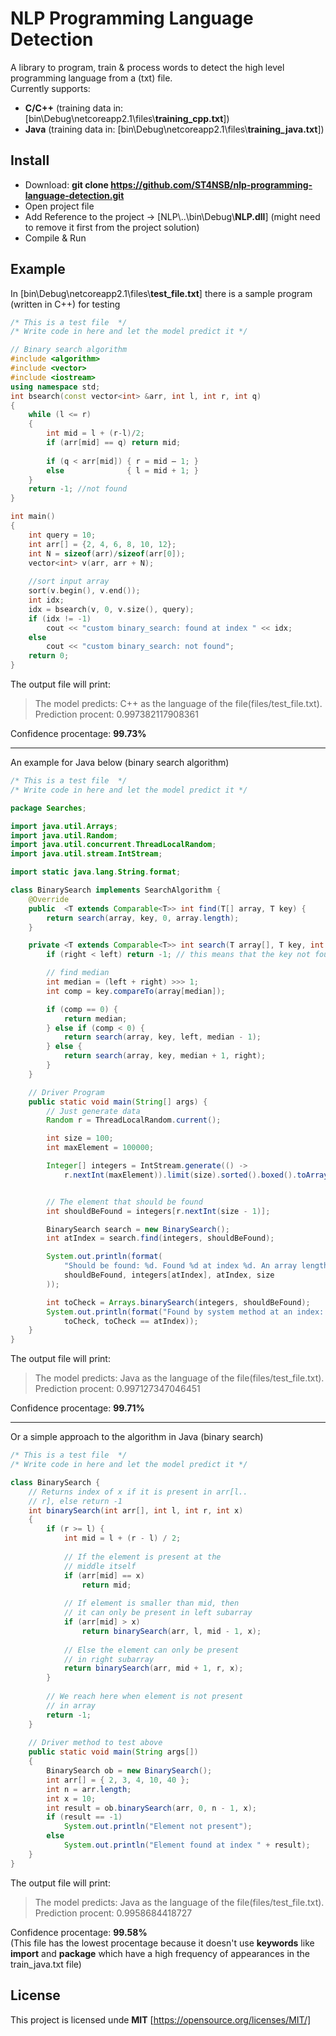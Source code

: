 # NLP Programming Language Detection
A library to program, train & process words to detect the high level programming language from a (txt) file.  
Currently supports:  
+ **C/C++** (training data in: [bin\\Debug\\netcoreapp2.1\\files\\**training_cpp.txt**])  
+ **Java** (training data in: [bin\\Debug\\netcoreapp2.1\\files\\**training_java.txt**])

## Install
+ Download: **git clone https://github.com/ST4NSB/nlp-programming-language-detection.git**
+ Open project file  
+ Add Reference to the project -> [NLP\\..\bin\Debug\\**NLP.dll**] (might need to remove it first from the project solution)  
+ Compile & Run  

## Example
In [bin\\Debug\\netcoreapp2.1\\files\\**test_file.txt**] there is a sample program (written in C++) for testing

```cpp
/* This is a test file  */
/* Write code in here and let the model predict it */

// Binary search algorithm
#include <algorithm>
#include <vector>
#include <iostream>
using namespace std;
int bsearch(const vector<int> &arr, int l, int r, int q)
{ 
    while (l <= r) 
    {
        int mid = l + (r-l)/2;
        if (arr[mid] == q) return mid; 
        
        if (q < arr[mid]) { r = mid — 1; } 
        else              { l = mid + 1; }
    }
    return -1; //not found
}

int main()
{
    int query = 10; 
    int arr[] = {2, 4, 6, 8, 10, 12};
    int N = sizeof(arr)/sizeof(arr[0]);
    vector<int> v(arr, arr + N); 
    
    //sort input array
    sort(v.begin(), v.end());
    int idx;
    idx = bsearch(v, 0, v.size(), query);
    if (idx != -1)
        cout << "custom binary_search: found at index " << idx;    
    else 
        cout << "custom binary_search: not found";
    return 0;
}
```

The output file will print: 
> The model predicts: C++ as the language of the file(files/test_file.txt).    
> Prediction procent: 0.997382117908361    

Confidence procentage: **99.73%**   

---
An example for Java below (binary search algorithm)

```java
/* This is a test file  */
/* Write code in here and let the model predict it */

package Searches;

import java.util.Arrays;
import java.util.Random;
import java.util.concurrent.ThreadLocalRandom;
import java.util.stream.IntStream;

import static java.lang.String.format;

class BinarySearch implements SearchAlgorithm {
    @Override
    public  <T extends Comparable<T>> int find(T[] array, T key) {
        return search(array, key, 0, array.length);
    }

    private <T extends Comparable<T>> int search(T array[], T key, int left, int right){
        if (right < left) return -1; // this means that the key not found

        // find median
        int median = (left + right) >>> 1;
        int comp = key.compareTo(array[median]);

        if (comp == 0) {
            return median;
        } else if (comp < 0) {
            return search(array, key, left, median - 1);
        } else {
            return search(array, key, median + 1, right);
        }
    }

    // Driver Program
    public static void main(String[] args) {
        // Just generate data
        Random r = ThreadLocalRandom.current();

        int size = 100;
        int maxElement = 100000;

        Integer[] integers = IntStream.generate(() -> 
            r.nextInt(maxElement)).limit(size).sorted().boxed().toArray(Integer[]::new);


        // The element that should be found
        int shouldBeFound = integers[r.nextInt(size - 1)];

        BinarySearch search = new BinarySearch();
        int atIndex = search.find(integers, shouldBeFound);

        System.out.println(format(
            "Should be found: %d. Found %d at index %d. An array length %d",
            shouldBeFound, integers[atIndex], atIndex, size
        ));

        int toCheck = Arrays.binarySearch(integers, shouldBeFound);
        System.out.println(format("Found by system method at an index: %d. Is equal: %b", 
            toCheck, toCheck == atIndex));
    }
}
```

The output file will print: 
> The model predicts: Java as the language of the file(files/test_file.txt).     
> Prediction procent: 0.997127347046451    

Confidence procentage: **99.71%**  

---
Or a simple approach to the algorithm in Java (binary search)

```java
/* This is a test file  */
/* Write code in here and let the model predict it */

class BinarySearch { 
    // Returns index of x if it is present in arr[l.. 
    // r], else return -1 
    int binarySearch(int arr[], int l, int r, int x) 
    { 
        if (r >= l) { 
            int mid = l + (r - l) / 2; 
  
            // If the element is present at the 
            // middle itself 
            if (arr[mid] == x) 
                return mid; 
  
            // If element is smaller than mid, then 
            // it can only be present in left subarray 
            if (arr[mid] > x) 
                return binarySearch(arr, l, mid - 1, x); 
  
            // Else the element can only be present 
            // in right subarray 
            return binarySearch(arr, mid + 1, r, x); 
        } 
  
        // We reach here when element is not present 
        // in array 
        return -1; 
    } 
  
    // Driver method to test above 
    public static void main(String args[]) 
    { 
        BinarySearch ob = new BinarySearch(); 
        int arr[] = { 2, 3, 4, 10, 40 }; 
        int n = arr.length; 
        int x = 10; 
        int result = ob.binarySearch(arr, 0, n - 1, x); 
        if (result == -1) 
            System.out.println("Element not present"); 
        else
            System.out.println("Element found at index " + result); 
    } 
} 

```

The output file will print:  
> The model predicts: Java as the language of the file(files/test_file.txt).   
> Prediction procent: 0.9958684418727  

Confidence procentage: **99.58%**   
(This file has the lowest procentage because it doesn't use **keywords** like **import** and **package** 
which have a high frequency of appearances in the train_java.txt file)

## License
This project is licensed unde **MIT** [https://opensource.org/licenses/MIT/]

